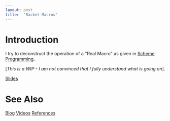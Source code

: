 ```yaml
---
layout: post
title:  "Racket Macros"
---
```


# Introduction

I try to deconstruct the operation of a "Real Macro" as given in [Scheme Programming](https://en.wikibooks.org/wiki/Scheme_Programming/Macros).

[_This is a WIP - I am not convinced that I fully understand what is going on_].

[Slides](https://guitarvydas.github.io/assets/2021-09-08-Macros/index.html)

# See Also

[Blog](https://guitarvydas.github.io)
[Videos](https://www.youtube.com/channel/UC2bdO9l84VWGlRdeNy5)
[References](https://guitarvydas.github.io/2021/01/14/References.html)

<script src="https://utteranc.es/client.js" 
        repo="guitarvydas/guitarvydas.github.io" 
        issue-term="pathname" 
        theme="github-light" 
        crossorigin="anonymous" 
        async> 
</script> 
